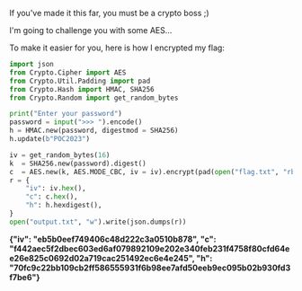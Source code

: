 If you've made it this far, you must be a crypto boss ;)

I'm going to challenge you with some AES...

To make it easier for you, here is how I encrypted my flag:

```py
import json
from Crypto.Cipher import AES
from Crypto.Util.Padding import pad
from Crypto.Hash import HMAC, SHA256
from Crypto.Random import get_random_bytes

print("Enter your password")
password = input(">>> ").encode()
h = HMAC.new(password, digestmod = SHA256)
h.update(b"POC2023")

iv = get_random_bytes(16)
k  = SHA256.new(password).digest()
c  = AES.new(k, AES.MODE_CBC, iv = iv).encrypt(pad(open("flag.txt", "rb").read(), 16))
r = {
	"iv": iv.hex(),
	"c": c.hex(),
	"h": h.hexdigest(),
}
open("output.txt", "w").write(json.dumps(r))
```

**{"iv": "eb5b0eef749406c48d222c3a0510b878", "c": "f442aec5f2dbec603ed6af079892109e202e340feb231f4758f80cfd64ee26e825c0692d02a719cac251492ec6e4e245", "h": "70fc9c22bb109cb2ff586555931f6b98ee7afd50eeb9ec095b02b930fd3f7be6"}**
